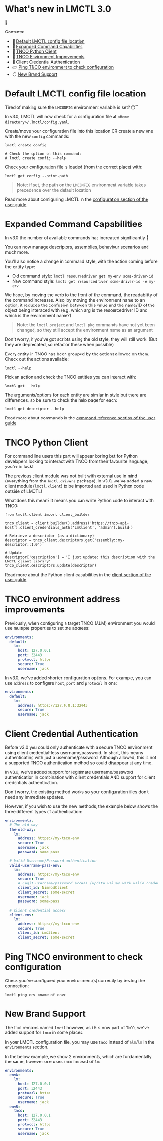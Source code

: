 # What's new in LMCTL 3.0

:tada:

Contents:
- :file_folder: [Default LMCTL config file location](#default-lmctl-config-file-location)
- :muscle: [Expanded Command Capabilities](#expanded-command-capabilities)
- :snake: [TNCO Python Client](#tnco-python-client)
- :wrench: [TNCO Environment Improvements](#tnco-environment-address-improvements)
- :closed_lock_with_key: [Client Credential Authentication](#client-credential-authentication)
- :point_right: [Ping TNCO environment to check configuration](#ping-tnco-environment-to-check-configuration)
- :smirk: [New Brand Support](#new-brand-support)

# Default LMCTL config file location

Tired of making sure the `LMCONFIG` environment variable is set? :sleeping:

In v3.0, LMCTL will now check for a configuration file at `<Home directory>/.lmctl/config.yaml`. 

Create/move your configuration file into this location OR create a new one with the new `config` commands:

```
lmctl create config

# Check the option on this command:
# lmctl create config --help
```

Check your configuration file is loaded (from the correct place) with:

```
lmctl get config --print-path
```

> Note: if set, the path on the `LMCONFIG` environment variable takes precedence over the default location

Read more about configuring LMCTL in the [configuration section of the user guide](configure.md)

# Expanded Command Capabilities

In v3.0 the number of available commands has increased significantly :muscle:

You can now manage descriptors, assemblies, behaviour scenarios and much more. 

You'll also notice a change in command style, with the action coming before the entity type:

- Old command style: `lmctl resourcedriver get my-env some-driver-id`
- New command style: `lmctl get resourcedriver some-driver-id -e my-env`

We hope, by moving the verb to the front of the command, the readability of the command increases. Also, by moving the environment name to an option, it reduces the confusion between this value and the name/ID of the object being interaced with (e.g. which arg is the resourcedriver ID and which is the environment name?)

> Note: the `lmctl project` and `lmctl pkg` commands have not yet been changed, so they still accept the environment name as an argument

Don't worry, if you've got scripts using the old style, they will still work! (But they are deprecated, so refactor these when possible)

Every entity in TNCO has been grouped by the actions allowed on them. Check out the actions available:

```
lmctl --help
```

Pick an action and check the TNCO entities you can interact with:

```
lmctl get --help
```

The arguments/options for each entity are similar in style but there are differences, so be sure to check the help page for each:

```
lmctl get descriptor --help
```

Read more about commands in the [command reference section of the user guide](command-reference/index.md)

# TNCO Python Client

For command line users this part will appear boring but for Python developers looking to interact with TNCO from their favourite language, you're in luck! 

The previous client module was not built with external use in mind (everything from the `lmctl.drivers` package). In v3.0, we've added a new client module (`lmctl.client`) to be imported and used in Python code outside of LMCTL!

What does this mean? It means you can write Python code to interact with TNCO:

```
from lmctl.client import client_builder

tnco_client = client_builder().address('https://tnco-api-host').client_credentials_auth('LmClient', 'admin').build()

# Retrieve a descriptor (as a dictionary)
descriptor = tnco_client.descriptors.get('assembly::my-descriptor::1.0')

# Update
descriptor['description'] = 'I just updated this description with the LMCTL client library'
tnco_client.descriptors.update(descriptor)
```

Read more about the Python client capabilities in the [client section of the user guide](client/index.md)

# TNCO environment address improvements

Previously, when configuring a target TNCO (ALM) environment you would use multiple properties to set the address: 

```yaml
environments:
  default:
    lm:
      host: 127.0.0.1
      port: 32443
      protocol: https
      secure: True
      username: jack
```

In v3.0, we've added shorter configuration options. For example, you can use `address` to configure `host`, `port` and `protocol` in one:

```yaml
environments:
  default:
    lm:
      address: https://127.0.0.1:32443
      secure: True
      username: jack
```

# Client Credential Authentication

Before v3.0 you could only authenticate with a secure TNCO environment using client credential-less username/password. In short, this means authenticating with just a username/password. Although allowed, this is not a supported TNCO authentication method so could disappear at any time. 

In v3.0, we've added support for legitimate username/password authentication in combination with client credentials AND support for client credentials authentication.

Don't worry, the existing method works so your configuration files don't need any immediate updates. 

However, if you wish to use the new methods, the example below shows the three different types of authentication:

```yaml
environments:
  # The old way
  the-old-way:
    lm:
      address: https://my-tnco-env
      secure: True
      username: jack
      password: some-pass

  # Valid Username/Password authentication
  valid-username-pass-env:
    lm:
      address: https://my-tnco-env
      secure: True
      # Legit username/password access (update values with valid credentials for your environment)
      client_id: NimrodClient
      client_secret: some-secret
      username: jack
      password: some-pass
 
  # Client credential access
  client-env:
    lm:
      address: https://my-tnco-env
      secure: True
      client_id: LmClient
      client_secret: some-secret
```

# Ping TNCO environment to check configuration

Check you've configured your environment(s) correctly by testing the connection:

```
lmctl ping env <name of env>
```

# New Brand Support

The tool remains named `lmctl` however, as `LM` is now part of `TNCO`, we've added support for `tnco` in some places.

In your LMCTL configuration file, you may use `tnco` instead of `alm`/`lm` in the `environments` section. 

In the below example, we show 2 environments, which are fundamentally the same, however one uses `tnco` instead of `lm`:

```yaml
environments:
  envA:
    lm:
      host: 127.0.0.1
      port: 32443
      protocol: https
      secure: True
      username: jack
  envB:
    tnco:
      host: 127.0.0.1
      port: 32443
      protocol: https
      secure: True
      username: jack
```
